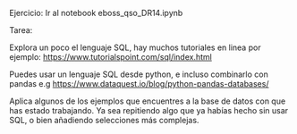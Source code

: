 Ejercicio: Ir al notebook eboss_qso_DR14.ipynb

Tarea:

Explora un poco el lenguaje SQL, hay muchos tutoriales en linea por ejemplo: https://www.tutorialspoint.com/sql/index.html

Puedes usar un lenguaje SQL desde python, e incluso combinarlo con pandas e.g https://www.dataquest.io/blog/python-pandas-databases/

Aplica algunos de los ejemplos que encuentres a la base de datos con que has estado trabajando. Ya sea repitiendo algo que ya habías hecho sin usar SQL, o bien añadiendo selecciones más complejas.
